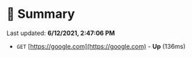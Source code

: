 # 📖 Summary
Last updated: **6/12/2021, 2:47:06 PM**

- `GET` [https://google.com](https://google.com) - **Up** (136ms)
